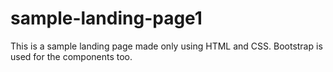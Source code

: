 # sample-landing-page1
This is a sample landing page made only using HTML and CSS. Bootstrap is used for the components too.
